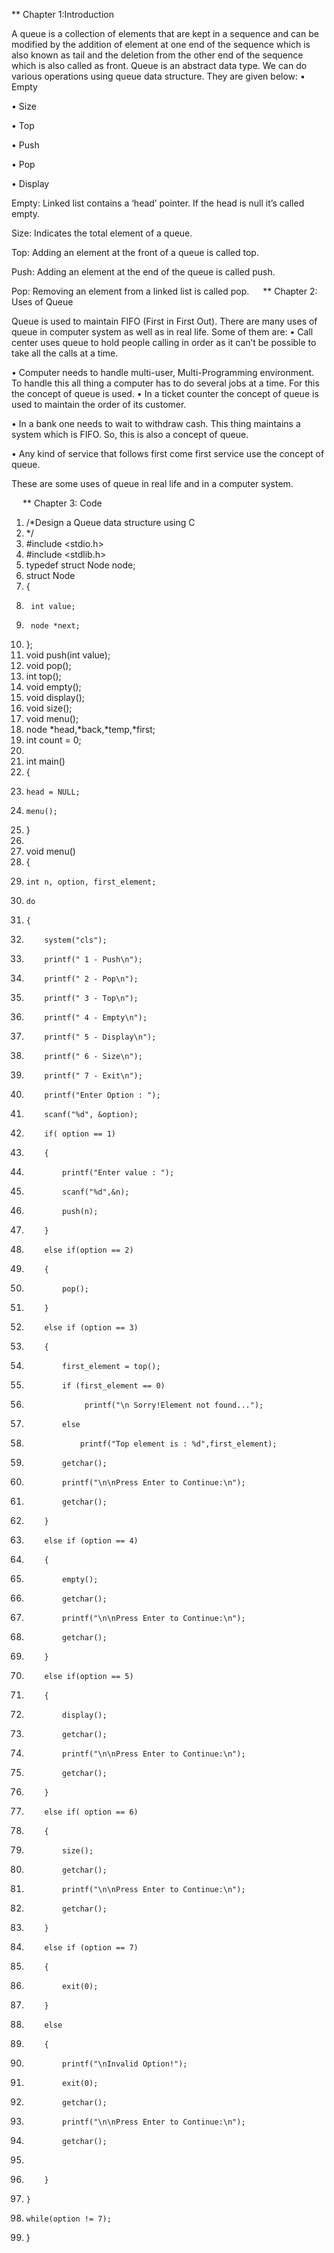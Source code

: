 
** Chapter 1:Introduction

A queue is a collection of elements that are kept in a sequence and can be modified by the addition of element at one end of the sequence which is also known as tail and the deletion from the other end of the sequence which is also called as front. Queue is an abstract data type.
We can do various operations using queue data structure. They are given below:
•	Empty

•	Size

•	Top

•	Push

•	Pop

•	Display

Empty: Linked list contains a ‘head’ pointer. If the head is null it’s called empty.

Size: Indicates the total element of a queue.

Top: Adding an element at the front of a queue is called top.

Push: Adding an element at the end of the queue is called push.

Pop: Removing an element from a linked list is called pop.
 
** Chapter 2: Uses of Queue

Queue is used to maintain FIFO (First in First Out). There are many uses of queue in computer system as well as in real life. Some of them are:
•	Call center uses queue to hold people calling in order as it can’t be possible to take all the calls at a time.

•	Computer needs to handle multi-user, Multi-Programming environment. To handle this all thing a computer has to do several jobs at a time. For this the concept of queue is used.
•	In a ticket counter the concept of queue is used to maintain the order of its customer.

•	In a bank one needs to wait to withdraw cash. This thing maintains a system which is FIFO. So, this is also a concept of queue.

•	Any kind of service that follows first come first service use the concept of queue.

These are some uses of queue in real life and in a computer system. 





 
** Chapter 3: Code

1.	/*Design a Queue data structure using C 
2.	*/  
3.	#include <stdio.h>  
4.	#include <stdlib.h>  
5.	typedef struct Node node;  
6.	struct Node  
7.	{  
8.	    int value;  
9.	    node *next;  
10.	};  
11.	void push(int value);  
12.	void pop();  
13.	int top();  
14.	void empty();  
15.	void display();  
16.	void size();  
17.	void menu();  
18.	node *head,*back,*temp,*first;  
19.	int count = 0;  
20.	  
21.	int main()  
22.	{  
23.	    head = NULL;  
24.	    menu();  
25.	}  
26.	  
27.	void menu()  
28.	{  
29.	    int n, option, first_element;  
30.	    do  
31.	    {  
32.	        system("cls");  
33.	        printf(" 1 - Push\n");  
34.	        printf(" 2 - Pop\n");  
35.	        printf(" 3 - Top\n");  
36.	        printf(" 4 - Empty\n");  
37.	        printf(" 5 - Display\n");  
38.	        printf(" 6 - Size\n");  
39.	        printf(" 7 - Exit\n");  
40.	        printf("Enter Option : ");  
41.	        scanf("%d", &option);  
42.	        if( option == 1)  
43.	        {  
44.	            printf("Enter value : ");  
45.	            scanf("%d",&n);  
46.	            push(n);  
47.	        }  
48.	        else if(option == 2)  
49.	        {  
50.	            pop();  
51.	        }  
52.	        else if (option == 3)  
53.	        {  
54.	            first_element = top();  
55.	            if (first_element == 0)  
56.	                 printf("\n Sorry!Element not found...");  
57.	            else  
58.	                printf("Top element is : %d",first_element);  
59.	            getchar();  
60.	            printf("\n\nPress Enter to Continue:\n");  
61.	            getchar();  
62.	        }  
63.	        else if (option == 4)  
64.	        {  
65.	            empty();  
66.	            getchar();  
67.	            printf("\n\nPress Enter to Continue:\n");  
68.	            getchar();  
69.	        }  
70.	        else if(option == 5)  
71.	        {  
72.	            display();  
73.	            getchar();  
74.	            printf("\n\nPress Enter to Continue:\n");  
75.	            getchar();  
76.	        }  
77.	        else if( option == 6)  
78.	        {  
79.	            size();  
80.	            getchar();  
81.	            printf("\n\nPress Enter to Continue:\n");  
82.	            getchar();  
83.	        }  
84.	        else if (option == 7)  
85.	        {  
86.	            exit(0);  
87.	        }  
88.	        else  
89.	        {  
90.	            printf("\nInvalid Option!");  
91.	            exit(0);  
92.	            getchar();  
93.	            printf("\n\nPress Enter to Continue:\n");  
94.	            getchar();  
95.	  
96.	        }  
97.	    }  
98.	    while(option != 7);  
99.	}  



